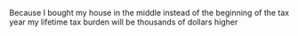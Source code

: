 Because I bought my house in the middle instead of the beginning of the tax year my lifetime tax burden will be thousands of dollars higher

